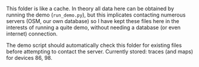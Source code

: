 This folder is like a cache. In theory all data here can be obtained by running the demo (`run_demo.py`), but this implicates contacting numerous servers (OSM, our own database) so I have kept these files here in the interests of running a quite demo, without needing a database (or even internet) connection.

The demo script should automatically check this folder for existing files before attempting to contact the server. Currently stored: traces (and maps) for devices 86, 98.
